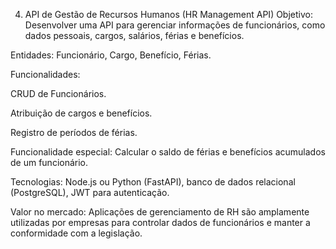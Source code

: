 4. API de Gestão de Recursos Humanos (HR Management API)
Objetivo: Desenvolver uma API para gerenciar informações de funcionários, como dados pessoais, cargos, salários, férias e benefícios.

Entidades: Funcionário, Cargo, Benefício, Férias.

Funcionalidades:

CRUD de Funcionários.

Atribuição de cargos e benefícios.

Registro de períodos de férias.

Funcionalidade especial: Calcular o saldo de férias e benefícios acumulados de um funcionário.

Tecnologias: Node.js ou Python (FastAPI), banco de dados relacional (PostgreSQL), JWT para autenticação.

Valor no mercado: Aplicações de gerenciamento de RH são amplamente utilizadas por empresas para controlar dados de funcionários e manter a conformidade com a legislação.